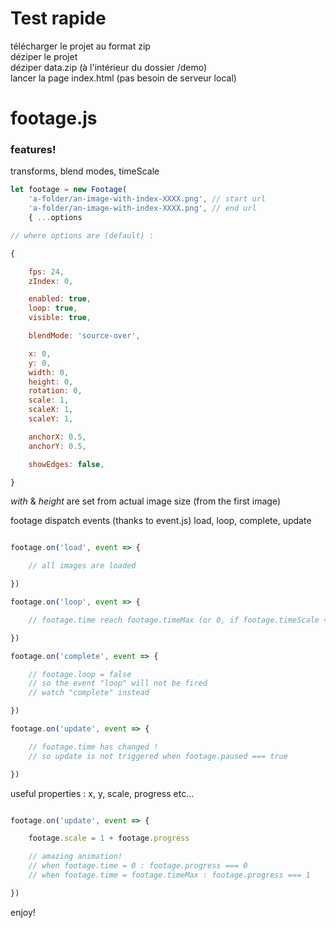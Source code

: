 # Test rapide

télécharger le projet au format zip  
déziper le projet  
déziper data.zip (à l'intérieur du dossier /demo)  
lancer la page index.html (pas besoin de serveur local)  

# footage.js
### features!

transforms, blend modes, timeScale



```javascript
let footage = new Footage(
	'a-folder/an-image-with-index-XXXX.png', // start url
	'a-folder/an-image-with-index-XXXX.png', // end url
	{ ...options 

// where options are (default) :

{

	fps: 24, 
	zIndex: 0,

	enabled: true,
	loop: true,
	visible: true,

	blendMode: 'source-over',

	x: 0,
	y: 0,
	width: 0,
	height: 0,
	rotation: 0,
	scale: 1,
	scaleX: 1,
	scaleY: 1,

	anchorX: 0.5,
	anchorY: 0.5,

	showEdges: false,

}
```

_with_ & _height_ are set from actual image size (from the first image)

footage dispatch events (thanks to event.js)
load, loop, complete, update

```javascript

footage.on('load', event => {

	// all images are loaded

})

footage.on('loop', event => {

	// footage.time reach footage.timeMax (or 0, if footage.timeScale < 0)

})

footage.on('complete', event => {

	// footage.loop = false
	// so the event "loop" will not be fired
	// watch "complete" instead

})

footage.on('update', event => {

	// footage.time has changed !
	// so update is not triggered when footage.paused === true

})

```

useful properties : 
x, y, scale, progress etc...

```javascript

footage.on('update', event => {

	footage.scale = 1 + footage.progress

	// amazing animation!
	// when footage.time = 0 : footage.progress === 0
	// when footage.time = footage.timeMax : footage.progress === 1

})

```

enjoy!
